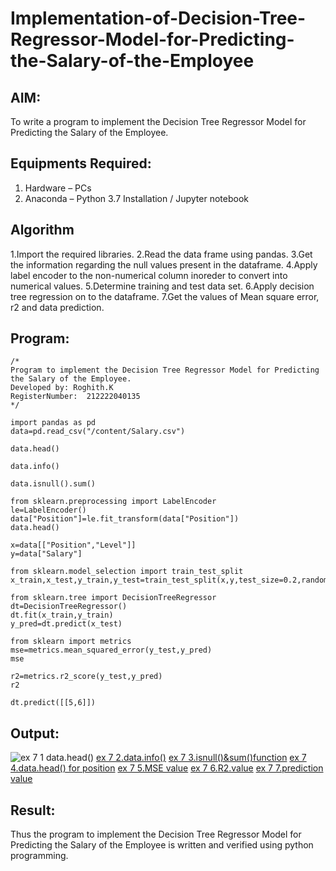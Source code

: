 # Implementation-of-Decision-Tree-Regressor-Model-for-Predicting-the-Salary-of-the-Employee

## AIM:
To write a program to implement the Decision Tree Regressor Model for Predicting the Salary of the Employee.

## Equipments Required:
1. Hardware – PCs
2. Anaconda – Python 3.7 Installation / Jupyter notebook

## Algorithm
1.Import the required libraries.
2.Read the data frame using pandas.
3.Get the information regarding the null values present in the dataframe.
4.Apply label encoder to the non-numerical column inoreder to convert into
numerical values.
5.Determine training and test data set.
6.Apply decision tree regression on to the dataframe.
7.Get the values of Mean square error, r2 and data prediction.

## Program:
```
/*
Program to implement the Decision Tree Regressor Model for Predicting the Salary of the Employee.
Developed by: Roghith.K
RegisterNumber:  212222040135
*/

import pandas as pd
data=pd.read_csv("/content/Salary.csv")

data.head()

data.info()

data.isnull().sum()

from sklearn.preprocessing import LabelEncoder
le=LabelEncoder()
data["Position"]=le.fit_transform(data["Position"])
data.head()

x=data[["Position","Level"]]
y=data["Salary"]

from sklearn.model_selection import train_test_split
x_train,x_test,y_train,y_test=train_test_split(x,y,test_size=0.2,random

from sklearn.tree import DecisionTreeRegressor
dt=DecisionTreeRegressor()
dt.fit(x_train,y_train)
y_pred=dt.predict(x_test)

from sklearn import metrics
mse=metrics.mean_squared_error(y_test,y_pred)
mse

r2=metrics.r2_score(y_test,y_pred)
r2

dt.predict([[5,6]])
```

## Output:
![ex 7 1 data.head()](https://github.com/RoghithKrishnamoorthy/Implementation-of-Decision-Tree-Regressor-Model-for-Predicting-the-Salary-of-the-Employee/assets/119475474/e9f8c88e-c9ad-4412-9c09-dd57079b0c4e)
[ex 7 2.data.info()](https://github.com/RoghithKrishnamoorthy/Implementation-of-Decision-Tree-Regressor-Model-for-Predicting-the-Salary-of-the-Employee/assets/119475474/49f72f16-7ae0-41bc-aa4c-39be45716191)
[ex 7 3.isnull()&sum()function](https://github.com/RoghithKrishnamoorthy/Implementation-of-Decision-Tree-Regressor-Model-for-Predicting-the-Salary-of-the-Employee/assets/119475474/1c882a50-52fd-4c31-9652-48402344c894)
[ex 7 4.data.head() for position](https://github.com/RoghithKrishnamoorthy/Implementation-of-Decision-Tree-Regressor-Model-for-Predicting-the-Salary-of-the-Employee/assets/119475474/271a7a1e-7928-4706-9ff4-5e61b38ff17c)
[ex 7 5.MSE value](https://github.com/RoghithKrishnamoorthy/Implementation-of-Decision-Tree-Regressor-Model-for-Predicting-the-Salary-of-the-Employee/assets/119475474/01bfa785-ec74-48a0-9301-be5120b22295)
[ex 7 6.R2.value](https://github.com/RoghithKrishnamoorthy/Implementation-of-Decision-Tree-Regressor-Model-for-Predicting-the-Salary-of-the-Employee/assets/119475474/fa2e385d-a158-4c99-8b2f-15a76d4ad241)
[ex 7 7.prediction value](https://github.com/RoghithKrishnamoorthy/Implementation-of-Decision-Tree-Regressor-Model-for-Predicting-the-Salary-of-the-Employee/assets/119475474/041174c0-4624-48fe-bb82-34fa783792b2)

## Result:
Thus the program to implement the Decision Tree Regressor Model for Predicting the Salary of the Employee is written and verified using python programming.
